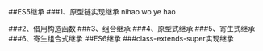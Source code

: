 ##ES5继承
###1、原型链实现继承
	nihao
	wo ye hao 
	

###2、借用构造函数
###3、组合继承
###4、原型式继承
###5、寄生式继承
###6、寄生组合式继承
##ES6继承
###class-extends-super实现继承